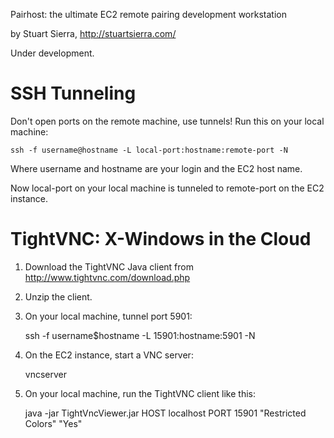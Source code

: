 Pairhost: the ultimate EC2 remote pairing development workstation

by Stuart Sierra, http://stuartsierra.com/

Under development.


SSH Tunneling
=============

Don't open ports on the remote machine, use tunnels!  Run this on your local machine:

    ssh -f username@hostname -L local-port:hostname:remote-port -N

Where username and hostname are your login and the EC2 host name.

Now local-port on your local machine is tunneled to remote-port on the EC2 instance.


TightVNC: X-Windows in the Cloud
================================

1. Download the TightVNC Java client from http://www.tightvnc.com/download.php

2. Unzip the client.

3. On your local machine, tunnel port 5901:

    ssh -f username$hostname -L 15901:hostname:5901 -N

4. On the EC2 instance, start a VNC server:

    vncserver

5. On your local machine, run the TightVNC client like this:

    java -jar TightVncViewer.jar HOST localhost PORT 15901 "Restricted Colors" "Yes"
